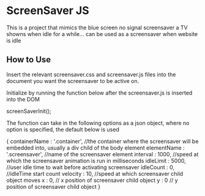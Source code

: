 ScreenSaver JS
=========================

This is a project that mimics the blue screen no signal screensaver a TV showns when idle for a while... can be used as a screensaver when website is idle


## How to Use

Insert the relevant screensaver.css and screensaver.js files into the document you want the screensaver to be active on.

Initialize by running the function below after the screensaver.js is inserted into the DOM 

screenSaverInit();

The function can take in the following options as a json object, where no option is specified, the default below is used


{
    containerName : '.container', //the container where the screensaver will be embedded into, usually a div child of the body element
    elementName : '.screensaver', //name of the screensaver element
    interval : 1000, //speed at which the screensaver animation is run in milliseconds
    idleLimit : 5000, //user idle time to wait before activating screensaver
    idleCount  : 0, //idleTime start count
    velocity : 10, //speed at which screensaver child object moves
    x : 0, // x position of screensaver child object
    y : 0 // y position of screensaver child object
}
